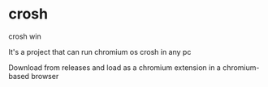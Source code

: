 # crosh
crosh win

It's a project that can run chromium os crosh in any pc

Download from releases and load as a chromium extension in a chromium-based browser
